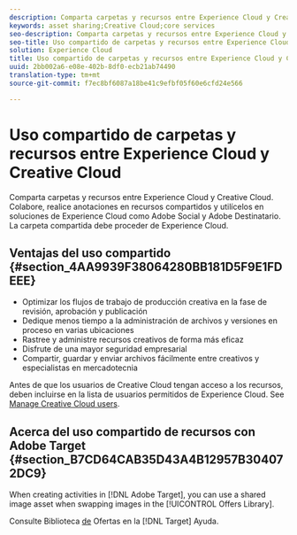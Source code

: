 ```yaml
---
description: Comparta carpetas y recursos entre Experience Cloud y Creative Cloud. Colabore, realice anotaciones en recursos compartidos y utilícelos en soluciones de Experience Cloud como Social y Destinatario. La carpeta compartida debe proceder de Experience Cloud.
keywords: asset sharing;Creative Cloud;core services
seo-description: Comparta carpetas y recursos entre Experience Cloud y Creative Cloud. Colabore, realice anotaciones en recursos compartidos y utilícelos en soluciones de Experience Cloud como Social y Destinatario. La carpeta compartida debe proceder de Experience Cloud.
seo-title: Uso compartido de carpetas y recursos entre Experience Cloud y Creative Cloud
solution: Experience Cloud
title: Uso compartido de carpetas y recursos entre Experience Cloud y Creative Cloud
uuid: 2bb002a6-e08e-402b-8df0-ecb21ab74490
translation-type: tm+mt
source-git-commit: f7ec8bf6087a18be41c9efbf05f60e6cfd24e566

---
```



# Uso compartido de carpetas y recursos entre Experience Cloud y Creative Cloud

Comparta carpetas y recursos entre Experience Cloud y Creative Cloud. Colabore, realice anotaciones en recursos compartidos y utilícelos en soluciones de Experience Cloud como Adobe Social y Adobe Destinatario. La carpeta compartida debe proceder de Experience Cloud.

## Ventajas del uso compartido {#section_4AA9939F38064280BB181D5F9E1FDEEE}

* Optimizar los flujos de trabajo de producción creativa en la fase de revisión, aprobación y publicación
* Dedique menos tiempo a la administración de archivos y versiones en proceso en varias ubicaciones
* Rastree y administre recursos creativos de forma más eficaz
* Disfrute de una mayor seguridad empresarial
* Compartir, guardar y enviar archivos fácilmente entre creativos y especialistas en mercadotecnia

Antes de que los usuarios de Creative Cloud tengan acceso a los recursos, deben incluirse en la lista de usuarios permitidos de Experience Cloud. See [Manage Creative Cloud users](../experience-cloud-assets/t-admin-add-cc-user.md#task_F36D4F1D49B44F09A54F7371810D2752).

## Acerca del uso compartido de recursos con Adobe Target {#section_B7CD64CAB35D43A4B12957B304072DC9}

When creating activities in [!DNL Adobe Target], you can use a shared image asset when swapping images in the [!UICONTROL Offers Library].

Consulte Biblioteca [de](https://docs.adobe.com/help/en/target/using/experiences/offers/manage-content.html) Ofertas en la [!DNL Target] Ayuda.
